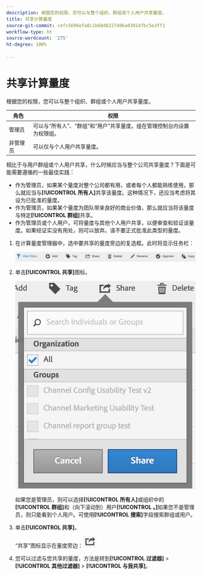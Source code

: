 ```yaml
---
description: 根据您的权限，您可以与整个组织、群组或个人用户共享量度。
title: 共享计算量度
source-git-commit: cefc5696efa8c1b68d6227d06a03014fbc5e3ff1
workflow-type: ht
source-wordcount: '275'
ht-degree: 100%

---
```


# 共享计算量度

根据您的权限，您可以与整个组织、群组或个人用户共享量度。

| 角色 | 权限 |
|---|---|
| 管理员 | 可以与“所有人”、“群组”和“用户”共享量度。组在管理控制台内设置为权限组。 |
| 非管理员 | 可以仅与个人用户共享量度。 |

相比于与用户群组或个人用户共享，什么时候应当与整个公司共享量度？下面是可能需要遵循的一些最佳实践：

* 作为管理员，如果某个量度对整个公司都有用，或者每个人都能熟练使用，那么就应当与&#x200B;**[!UICONTROL 所有人]**&#x200B;共享该量度。这种情况下，还应当考虑将其设为已批准的量度。
* 作为管理员，如果某个量度为团队带来良好的商业价值，那么就应当将该量度与特定&#x200B;**[!UICONTROL 群组]**&#x200B;共享。
* 作为管理员或个人用户，可将量度与其他个人用户共享，以便审查和验证该量度。如果经证实没有用处，则可以放弃。请不要正式批准此类型的量度。

1. 在计算量度管理器中，选中要共享的量度旁边的复选框。此时将显示任务栏：

   ![](assets/cm_task_bar.png)

1. 单击&#x200B;**[!UICONTROL 共享]**&#x200B;图标。

   ![](assets/cm_share.png)

   如果您是管理员，则可以选择&#x200B;**[!UICONTROL 所有人]**&#x200B;或组织中的&#x200B;**[!UICONTROL 群组]**&#x200B;和（向下滚动到）用户&#x200B;**[!UICONTROL 。]**&#x200B;如果您不是管理员，则只能看到个人用户。可使用&#x200B;**[!UICONTROL 搜索]**&#x200B;字段搜索群组或用户。

1. 单击&#x200B;**[!UICONTROL 共享]**。

   “共享”图标显示在量度旁边：![](assets/share_icon.png)

1. 您可以过滤与您共享的量度，方法是转到&#x200B;**[!UICONTROL 过滤器]** > **[!UICONTROL 其他过滤器]** > **[!UICONTROL 与我共享]**。
